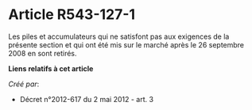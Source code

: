 # Article R543-127-1

Les piles et accumulateurs qui ne satisfont pas aux exigences de la présente section et qui ont été mis sur le marché après
le 26 septembre 2008 en sont retirés.

**Liens relatifs à cet article**

_Créé par_:

  - Décret n°2012-617 du 2 mai 2012 - art. 3
